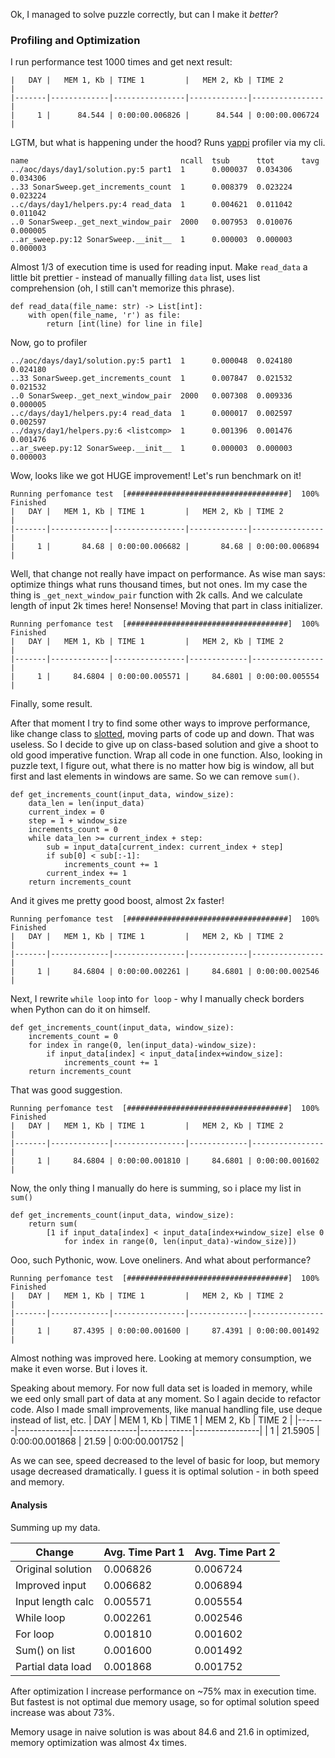 Ok, I managed to solve puzzle correctly, but can I make it *better*?

### Profiling and Optimization

I run performance test 1000 times and get next result:
```                          
|   DAY |   MEM 1, Kb | TIME 1         |   MEM 2, Kb | TIME 2         |
|-------|-------------|----------------|-------------|----------------|
|     1 |      84.544 | 0:00:00.006826 |      84.544 | 0:00:00.006724 |
```
LGTM, but what is happening under the hood? Runs [yappi](https://github.com/sumerc/yappi) profiler via my cli.

```
name                                  ncall  tsub      ttot      tavg      
../aoc/days/day1/solution.py:5 part1  1      0.000037  0.034306  0.034306
..33 SonarSweep.get_increments_count  1      0.008379  0.023224  0.023224
..c/days/day1/helpers.py:4 read_data  1      0.004621  0.011042  0.011042
..0 SonarSweep._get_next_window_pair  2000   0.007953  0.010076  0.000005
..ar_sweep.py:12 SonarSweep.__init__  1      0.000003  0.000003  0.000003
```

Almost 1/3 of execution time is used for reading input.
Make `read_data` a little bit prettier - instead of manually filling `data` list, uses list comprehension (oh, I still can't memorize this phrase).

```
def read_data(file_name: str) -> List[int]:
    with open(file_name, 'r') as file:
        return [int(line) for line in file]
```

Now, go to profiler
```
../aoc/days/day1/solution.py:5 part1  1      0.000048  0.024180  0.024180
..33 SonarSweep.get_increments_count  1      0.007847  0.021532  0.021532
..0 SonarSweep._get_next_window_pair  2000   0.007308  0.009336  0.000005
..c/days/day1/helpers.py:4 read_data  1      0.000017  0.002597  0.002597
../days/day1/helpers.py:6 <listcomp>  1      0.001396  0.001476  0.001476
..ar_sweep.py:12 SonarSweep.__init__  1      0.000003  0.000003  0.000003
```

Wow, looks like we got HUGE improvement! Let's run benchmark on it!

```
Running perfomance test  [####################################]  100%  Finished                            
|   DAY |   MEM 1, Kb | TIME 1         |   MEM 2, Kb | TIME 2         |
|-------|-------------|----------------|-------------|----------------|
|     1 |       84.68 | 0:00:00.006682 |       84.68 | 0:00:00.006894 |
```

Well, that change not really have impact on performance.
As wise man says: optimize things what runs thousand times, but not ones. 
Im my case the thing is `_get_next_window_pair` function with 2k calls. And we calculate length of input 2k times here! Nonsense! Moving that part in class initializer.
```
Running perfomance test  [####################################]  100%  Finished                            
|   DAY |   MEM 1, Kb | TIME 1         |   MEM 2, Kb | TIME 2         |
|-------|-------------|----------------|-------------|----------------|
|     1 |     84.6804 | 0:00:00.005571 |     84.6801 | 0:00:00.005554 |
```
Finally, some result.

After that moment I try to find some other ways to improve performance, like change class to [slotted](https://wiki.python.org/moin/UsingSlots), moving parts of code up and down. That was useless.
So I decide to give up on class-based solution and give a shoot to old good imperative function.
Wrap all code in one function. Also, looking in puzzle text, I figure out, what there is no matter how big is window, all but first and last elements in windows are same. So we can remove `sum()`.
```
def get_increments_count(input_data, window_size):
    data_len = len(input_data)
    current_index = 0
    step = 1 + window_size
    increments_count = 0
    while data_len >= current_index + step:
        sub = input_data[current_index: current_index + step]
        if sub[0] < sub[:-1]:
            increments_count += 1
        current_index += 1
    return increments_count
```

And it gives me pretty good boost, almost 2x faster!
```
Running perfomance test  [####################################]  100%  Finished                            
|   DAY |   MEM 1, Kb | TIME 1         |   MEM 2, Kb | TIME 2         |
|-------|-------------|----------------|-------------|----------------|
|     1 |     84.6804 | 0:00:00.002261 |     84.6801 | 0:00:00.002546 |
```

Next, I rewrite `while loop` into `for loop` - why I manually check borders when Python can do it on himself.

```
def get_increments_count(input_data, window_size):
    increments_count = 0
    for index in range(0, len(input_data)-window_size):
        if input_data[index] < input_data[index+window_size]:
            increments_count += 1
    return increments_count
```
That was good suggestion.
```
Running perfomance test  [####################################]  100%  Finished                            
|   DAY |   MEM 1, Kb | TIME 1         |   MEM 2, Kb | TIME 2         |
|-------|-------------|----------------|-------------|----------------|
|     1 |     84.6804 | 0:00:00.001810 |     84.6801 | 0:00:00.001602 |
```

Now, the only thing I manually do here is summing, so i place my list in `sum()`

```
def get_increments_count(input_data, window_size):
    return sum(
        [1 if input_data[index] < input_data[index+window_size] else 0
            for index in range(0, len(input_data)-window_size)])
```

Ooo, such Pythonic, wow. Love oneliners. And what about performance?

```
Running perfomance test  [####################################]  100%  Finished                            
|   DAY |   MEM 1, Kb | TIME 1         |   MEM 2, Kb | TIME 2         |
|-------|-------------|----------------|-------------|----------------|
|     1 |     87.4395 | 0:00:00.001600 |     87.4391 | 0:00:00.001492 |
```

Almost nothing was improved here. Looking at memory consumption, we make it even worse. But i loves it.

Speaking about memory. For now full data set is loaded in memory, while we eed only small part of data at any moment.
So I again decide to refactor code. Also I made small improvements, like manual handling file, use deque instead of list, etc.
|   DAY |   MEM 1, Kb | TIME 1         |   MEM 2, Kb | TIME 2         |
|-------|-------------|----------------|-------------|----------------|
|     1 |    21.5905  | 0:00:00.001868 |       21.59 | 0:00:00.001752 |

As we can see, speed decreased to the level of basic for loop, but memory usage decreased dramatically. 
I guess it is optimal solution - in both speed and memory.

#### Analysis

Summing up my data. 

| Change            | Avg. Time Part 1 | Avg. Time Part 2 |
|-------------------|------------------|------------------|
| Original solution | 0.006826         | 0.006724         |
| Improved input    | 0.006682         | 0.006894         |
| Input length calc | 0.005571         | 0.005554         |
| While loop        | 0.002261         | 0.002546         |
| For loop          | 0.001810         | 0.001602         |
| Sum() on list     | 0.001600         | 0.001492         |
| Partial data load | 0.001868         | 0.001752         |

After optimization I increase performance on ~75% max in execution time.
But fastest is not optimal due memory usage, so for optimal solution speed increase was about 73%.

Memory usage in naive solution is was about 84.6 and 21.6 in optimized, memory optimization was almost 4x times.